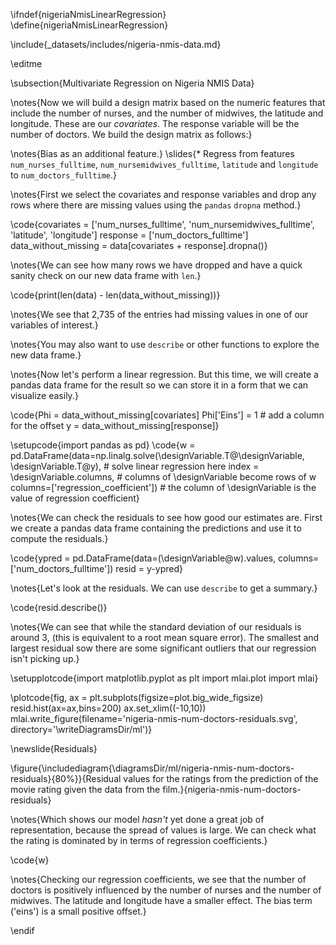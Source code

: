 \ifndef{nigeriaNmisLinearRegression}
\define{nigeriaNmisLinearRegression}

\include{_datasets/includes/nigeria-nmis-data.md}

\editme

\subsection{Multivariate Regression on Nigeria NMIS Data}

\notes{Now we will build a design matrix based on the numeric features that include the number of nurses, and the number of midwives, the latitude and longitude. These are our *covariates*. The response variable will be the number of doctors.  We build the design matrix as follows:}

\notes{Bias as an additional feature.}
\slides{* Regress from features `num_nurses_fulltime`, `num_nursemidwives_fulltime`, `latitude` and `longitude` to `num_doctors_fulltime`.}

\notes{First we select the covariates and response variables and drop any rows where there are missing values using the `pandas` `dropna` method.}

\code{covariates = ['num_nurses_fulltime', 'num_nursemidwives_fulltime', 'latitude', 'longitude']
response = ['num_doctors_fulltime']
data_without_missing = data[covariates + response].dropna()}

\notes{We can see how many rows we have dropped and have a quick sanity check on our new data frame with `len`.}

\code{print(len(data) - len(data_without_missing))}

\notes{We see that 2,735 of the entries had missing values in one of our variables of interest.}

\notes{You may also want to use `describe` or other functions to explore the new data frame.}

\notes{Now let's perform a linear regression. But this time, we will create a pandas data frame for the result so we can store it in a form that we can visualize easily.}

\code{Phi = data_without_missing[covariates]
Phi['Eins'] = 1 # add a column for the offset
y = data_without_missing[response]}

\setupcode{import pandas as pd}
\code{w = pd.DataFrame(data=np.linalg.solve(\designVariable.T@\designVariable, \designVariable.T@y),  # solve linear regression here
                 index = \designVariable.columns,  # columns of \designVariable become rows of w
                 columns=['regression_coefficient']) # the column of \designVariable is the value of regression coefficient}

\notes{We can check the residuals to see how good our estimates are. First we create a pandas data frame containing the predictions and use it to compute the residuals.}

\code{ypred = pd.DataFrame(data=(\designVariable@w).values, columns=['num_doctors_fulltime'])
resid = y-ypred}

\notes{Let's look at the residuals. We can use `describe` to get a summary.}

\code{resid.describe()}


\notes{We can see that while the standard deviation of our residuals is around 3, (this is equivalent to a root mean square error). The smallest and largest residual sow there are some significant outliers that our regression isn't picking up.}

\setupplotcode{import matplotlib.pyplot as plt
import mlai.plot
import mlai}

\plotcode{fig, ax = plt.subplots(figsize=plot.big_wide_figsize)
resid.hist(ax=ax,bins=200)
ax.set_xlim((-10,10))
mlai.write_figure(filename='nigeria-nmis-num-doctors-residuals.svg', 
				  directory='\writeDiagramsDir/ml')}

\newslide{Residuals}

\figure{\includediagram{\diagramsDir/ml/nigeria-nmis-num-doctors-residuals}{80%}}{Residual values for the ratings from the prediction of the movie rating given the data from the film.}{nigeria-nmis-num-doctors-residuals}

\notes{Which shows our model *hasn't* yet done a great job of representation, because the spread of values is large. We can check what the rating is dominated by in terms of regression coefficients.}

\code{w}

\notes{Checking our regression coefficients, we see that the number of doctors is positively influenced by the number of nurses and the number of midwives. The latitude and longitude have a smaller effect. The bias term ('eins') is a small positive offset.}

                            
\endif
